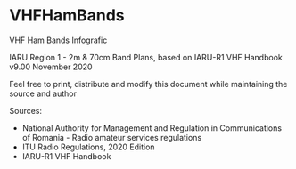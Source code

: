 # VHFHamBands
VHF Ham Bands Infografic

IARU Region 1 - 2m & 70cm Band Plans, based on IARU-R1 VHF Handbook v9.00 November 2020

Feel free to print, distribute and modify this document while maintaining the source and author 

Sources:
- National Authority for Management and Regulation in Communications of Romania - Radio amateur services regulations
- ITU Radio Regulations, 2020 Edition
- IARU-R1 VHF Handbook
